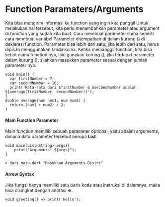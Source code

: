 # Function Paramaters/Arguments
Kita bisa mengirim informasi ke function yang ingin kita panggil Untuk. melakukan hal tersebut, kita perlu menambahkan parameter atau argument di function yang sudah kita buat. Cara membuat parameter sama seperti cara membuat variabel Parameter ditempatkan di dalam kurung () di deklarasi function. Parameter bisa lebih dari satu, jika lebih dari satu, harus dipisah menggunakan tanda koma. Ketika memanggil function, kita bisa sebut nama function nya, lalu gunakan kurung (), jika terdapat parameter dalam kurung (), silahkan masukkan parameter sesuai dengan jumlah parameter nya.

```
void main() {
  var firstNumber = 7;
  var secondNumber = 10;
  print('Rata-rata dari $firstNumber & $secondNumber adalah ${average(firstNumber, secondNumber)}');
}
double average(num num1, num num2) {
  return (num1 + num2) / 2;
}
```

#### Main Function Parameter
Main function memiliki sebuah parameter optional, yaitu adalah arguments, dimana data
parameter tersebut berupa **List<String>**.

```
void main(List<String> args){
    print("Arguments: ${args}");
}

> dart main.dart "Masukkan Arguments Disini"
```

#### Arrow Syntax
Jika fungsi hanya memiliki satu baris kode atau instruksi di dalamnya, maka bisa disingkat dengan anotasi **=>**.
```
void greeting() => print('Hello');

```